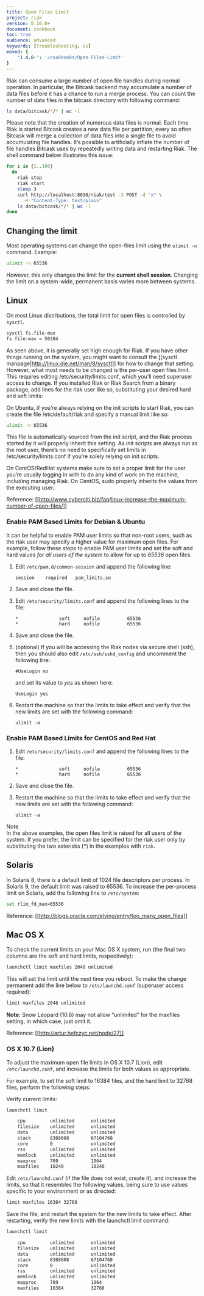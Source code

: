 ```yaml
---
title: Open Files Limit
project: riak
version: 0.10.0+
document: cookbook
toc: true
audience: advanced
keywords: [troubleshooting, os]
moved: {
    '1.4.0-': '/cookbooks/Open-Files-Limit'
}
---
```


Riak can consume a large number of open file handles during normal operation. In particular, the Bitcask backend may accumulate a number of data files before it has a chance to run a merge process. You can count the number of data files in the bitcask directory with following command:

```bash
ls data/bitcask/*/* | wc -l
```

Please note that the creation of numerous data files is normal. Each time Riak is started Bitcask creates a new data file per partition; every so often Bitcask will merge a collection of data files into a single file to avoid accumulating file handles. It’s possible to artificially inflate the number of file handles Bitcask uses by repeatedly writing data and restarting Riak. The shell command below illustrates this issue:

```bash
for i in {1..100}
  do
    riak stop
    riak start
    sleep 3
    curl http://localhost:8098/riak/test -X POST -d "x" \
      -H "Content-Type: text/plain"
    ls data/bitcask/*/* | wc -l
done
```

## Changing the limit
Most operating systems can change the open-files limit using the `ulimit -n` command. Example:

```bash
ulimit -n 65536
```

However, this only changes the limit for the **current shell session**. Changing the limit on a system-wide, permanent basis varies more between systems.

## Linux
On most Linux distributions, the total limit for open files is controlled by `sysctl`.

```bash
sysctl fs.file-max
fs.file-max = 50384
```

As seen above, it is generally set high enough for Riak. If you have other things running on the system, you might want to consult the [[sysctl manpage|http://linux.die.net/man/8/sysctl]] for how to change that setting. However, what most needs to be changed is the per-user open files limit. This requires editing /etc/security/limits.conf, which you’ll need superuser access to change. If you installed Riak or Riak Search from a binary package, add lines for the riak user like so, substituting your desired hard and soft limits:

On Ubuntu, if you’re always relying on the init scripts to start Riak, you can create the file /etc/default/riak and specify a manual limit like so:

```bash
ulimit -n 65536
```

This file is automatically sourced from the init script, and the Riak process started by it will properly inherit this setting. As init scripts are always run as the root user, there’s no need to specifically set limits in /etc/security/limits.conf if you’re solely relying on init scripts.

On CentOS/RedHat systems make sure to set a proper limit for the user you’re usually logging in with to do any kind of work on the machine, including managing Riak. On CentOS, sudo properly inherits the values from the executing user.

Reference: [[http://www.cyberciti.biz/faq/linux-increase-the-maximum-number-of-open-files/]]

### Enable PAM Based Limits for Debian & Ubuntu
It can be helpful to enable PAM user limits so that non-root users, such as the riak user may specify a higher value for maximum open files. For example, follow these steps to enable PAM user limits and set the soft and hard values
*for all users of the system* to allow for up to *65536* open files.

  1. Edit `/etc/pam.d/common-session` and append the following line:

         session    required   pam_limits.so

  2. Save and close the file.

  3. Edit `/etc/security/limits.conf` and append the following lines to the file:

         *               soft     nofile          65536
         *               hard     nofile          65536

  4. Save and close the file.

  5. (optional) If you will be accessing the Riak nodes via secure shell
     (ssh), then you should also edit `/etc/ssh/sshd_config` and uncomment
     the following line:

         #UseLogin no

     and set its value to *yes* as shown here:

         UseLogin yes

  6. Restart the machine so that the limits to take effect and verify that
     the new limits are set with the following command:

         ulimit -a


### Enable PAM Based Limits for CentOS and Red Hat

  1. Edit `/etc/security/limits.conf` and append the following lines to the file:

         *               soft     nofile          65536
         *               hard     nofile          65536

  2. Save and close the file.

  3. Restart the machine so that the limits to take effect and verify that
     the new limits are set with the following command:

         ulimit -a


<div class="note"><div class="title">Note</div> In the above examples, the
open files limit is raised for all users of the system. If you prefer, the
limit can be specified for the riak user only by substituting the two
asterisks (*) in the examples with <code>riak</code>.</div>

## Solaris
In Solaris 8, there is a default limit of 1024 file descriptors per process. In Solaris 9, the default limit was raised to 65536. To increase the per-process limit on Solaris, add the following line to `/etc/system`:

```bash
set rlim_fd_max=65536
```

Reference: [[http://blogs.oracle.com/elving/entry/too_many_open_files]]

## Mac OS X
To check the current limits on your Mac OS X system, run (the final two columns are the soft and hard limits, respectively):

```bash
launchctl limit maxfiles 2048 unlimited
```

This will set the limit until the next time you reboot. To make the change permanent add the line below to `/etc/launchd.conf` (superuser access required):

```bash
limit maxfiles 2048 unlimited
```

**Note:** Snow Leopard (10.6) may not allow “unlimited” for the maxfiles setting, in which case, just omit it.

Reference: [[http://artur.hefczyc.net/node/27]]

### OS X 10.7 (Lion)
To adjust the maximum open file limits in OS X 10.7 (Lion), edit `/etc/launchd.conf`, and increase the limits for both values as appropriate.

For example, to set the soft limit to 16384 files, and the hard limit to 32768 files, perform the following steps:

Verify current limits:

```bash
launchctl limit

    cpu         unlimited      unlimited
    filesize    unlimited      unlimited
    data        unlimited      unlimited
    stack       8388608        67104768
    core        0              unlimited
    rss         unlimited      unlimited
    memlock     unlimited      unlimited
    maxproc     709            1064
    maxfiles    10240          10240
```

Edit `/etc/launchd.conf` (if the file does not exist, create it), and increase the limits, so that it resembles the following values, being sure to use values specific to your environment or as directed:

```bash
limit maxfiles 16384 32768
```

Save the file, and restart the system for the new limits to take effect. After restarting, verify the new limits with the launchctl limit command:

```bash
launchctl limit

    cpu         unlimited      unlimited
    filesize    unlimited      unlimited
    data        unlimited      unlimited
    stack       8388608        67104768
    core        0              unlimited
    rss         unlimited      unlimited
    memlock     unlimited      unlimited
    maxproc     709            1064
    maxfiles    16384          32768
```
